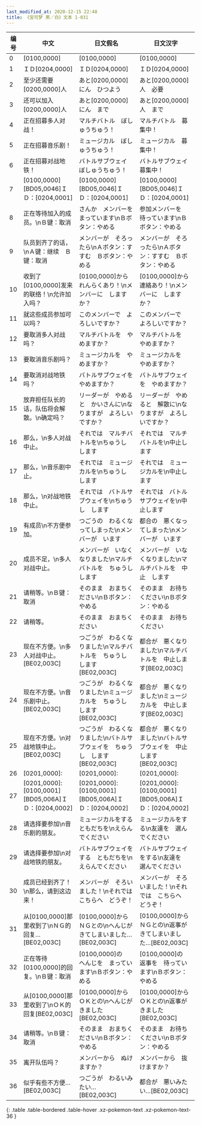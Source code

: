 ```yaml
---
last_modified_at: 2020-12-15 22:48
title: 《宝可梦 黑／白》文本 1-031
---
```

| 编号 | 中文 | 日文假名 | 日文汉字 |
| ---- | ---- | ---- | --- |
| 0 | [0100,0000] | [0100,0000] | [0100,0000] |
| 1 | ＩＤ[0204,0000] | ＩＤ[0204,0000] | ＩＤ[0204,0000] |
| 2 | 至少还需要[0200,0000]人 | あと[0200,0000]にん　ひつよう | あと[0200,0000]人　必要 |
| 3 | 还可以加入[0200,0000]人 | あと[0200,0000]にん　まで | あと[0200,0000]人　まで |
| 4 | 正在招募多人对战！ | マルチバトル　ぼしゅうちゅう！ | マルチバトル　募集中！ |
| 5 | 正在招募音乐剧！ | ミュージカル　ぼしゅうちゅう！ | ミュージカル　募集中！ |
| 6 | 正在招募对战地铁！ | バトルサブウェイ　ぼしゅうちゅう！ | バトルサブウェイ　募集中！ |
| 7 | [0100,0000][BD05,0046]ＩＤ：[0204,0001] | [0100,0000][BD05,0046]ＩＤ：[0204,0001] | [0100,0000][BD05,0046]ＩＤ：[0204,0001] |
| 8 | 正在等待加入的成员。\nＢ键：取消 | さんか　メンバーを　まっています\nＢボタン：やめる | 参加メンバーを　待っています\nＢボタン：やめる |
| 9 | 队员到齐了的话，\nＡ键：继续　Ｂ键：取消 | メンバーが　そろったら\nＡボタン：すすむ　Ｂボタン：やめる | メンバーが　そろったら\nＡボタン：すすむ　Ｂボタン：やめる |
| 10 | 收到了[0100,0000]发来的联络！\n允许加入吗？ | [0100,0000]から　れんらくあり！\nメンバーに　しますか？ | [0100,0000]から　連絡あり！\nメンバーに　しますか？ |
| 11 | 就这些成员参加可以吗？ | このメンバーで　よろしいですか？ | このメンバーで　よろしいですか？ |
| 12 | 要取消多人对战吗？ | マルチバトルを　やめますか？ | マルチバトルを　やめますか？ |
| 13 | 要取消音乐剧吗？ | ミュージカルを　やめますか？ | ミュージカルを　やめますか？ |
| 14 | 要取消对战地铁吗？ | バトルサブウェイを　やめますか？ | バトルサブウェイを　やめますか？ |
| 15 | 放弃担任队长的话，队伍将会解散。\n确定吗？ | リーダーが　やめると　かいさんに\nなりますが　よろしいですか？ | リーダーが　やめると　解散に\nなりますが　よろしいですか？ |
| 16 | 那么，\n多人对战中止。 | それでは　マルチバトルを\nちゅうし　します | それでは　マルチバトルを\n中止します |
| 17 | 那么，\n音乐剧中止。 | それでは　ミュージカルを\nちゅうし　します | それでは　ミュージカルを\n中止します |
| 18 | 那么，\n对战地铁中止。 | それでは　バトルサブウェイを\nちゅうし　します | それでは　バトルサブウェイを\n中止します |
| 19 | 有成员\n不方便参加。 | つごうの　わるくなってしまった\nメンバーが　います | 都合の　悪くなってしまった\nメンバーが　います |
| 20 | 成员不足，\n多人对战中止。 | メンバーが　いなくなりました\nマルチバトルを　ちゅうし　します | メンバーが　いなくなりました\nマルチバトルを　中止　します |
| 21 | 请稍等。\nＢ键：取消 | そのまま　おまちください\nＢボタン：やめる | そのまま　お待ちください\nＢボタン：やめる |
| 22 | 请稍等。 | そのまま　おまちください | そのまま　お待ちください |
| 23 | 现在不方便。\n多人对战中止。[BE02,003C] | つごうが　わるくなりました\nマルチバトルを　ちゅうし　します[BE02,003C] | 都合が　悪くなりました\nマルチバトルを　中止します[BE02,003C] |
| 24 | 现在不方便。\n音乐剧中止。[BE02,003C] | つごうが　わるくなりました\nミュージカルを　ちゅうし　します[BE02,003C] | 都合が　悪くなりました\nミュージカルを　中止します[BE02,003C] |
| 25 | 现在不方便。\n对战地铁中止。[BE02,003C] | つごうが　わるくなりました\nバトルサブウェイを　ちゅうし　します[BE02,003C] | 都合が　悪くなりました\nバトルサブウェイを　中止します[BE02,003C] |
| 26 | [0201,0000]: | [0201,0000]: | [0201,0000]: |
| 27 | [0201,0000]:[0100,0001][BD05,006A]ＩＤ：[0204,0002] | [0201,0000]:[0100,0001][BD05,006A]ＩＤ：[0204,0002] | [0201,0000]:[0100,0001][BD05,006A]ＩＤ：[0204,0002] |
| 28 | 请选择要参加\n音乐剧的朋友。 | ミュージカルをする　ともだちを\nえらんでください | ミュージカルをする\n友達を　選んでください |
| 29 | 请选择要参加\n对战地铁的朋友。 | バトルサブウェイをする　ともだちを\nえらんでください | バトルサブウェイをする\n友達を　選んでください |
| 30 | 成员已经到齐了！\n那么，请到这边来！ | メンバーが　そろいました！\nそれでは　こちらへ　どうぞ！ | メンバーが　そろいました！\nそれでは　こちらへ　どうぞ！ |
| 31 | 从[0100,0000]那里收到了\nＮＧ的回复…[BE02,003C] | [0100,0000]から　ＮＧとの\nへんじが　きてしまいました…[BE02,003C] | [0100,0000]から　ＮＧとの\n返事が　きてしまいました…[BE02,003C] |
| 32 | 正在等待[0100,0000]的回复。\nＢ键：取消 | [0100,0000]の　へんじを　まっています\nＢボタン：やめる | [0100,0000]の　返事を　待っています\nＢボタン：やめる |
| 33 | 从[0100,0000]那里收到了\nＯＫ的回复[BE02,003C] | [0100,0000]から　ＯＫとの\nへんじが　きました[BE02,003C] | [0100,0000]から　ＯＫとの\n返事が　きました[BE02,003C] |
| 34 | 请稍等。\nＢ键：取消 | そのまま　おまちください\nＢボタン：やめる | そのまま　お待ちください\nＢボタン：やめる |
| 35 | 离开队伍吗？ | メンバーから　ぬけますか？ | メンバーから　抜けますか？ |
| 36 | 似乎有些不方便…[BE02,003C] | つごうが　わるいみたい…[BE02,003C] | 都合が　悪いみたい…[BE02,003C] |
{: .table .table-bordered .table-hover .xz-pokemon-text .xz-pokemon-text-36 }